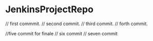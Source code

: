 # JenkinsProjectRepo

// first commmit.
// second commit.
// third commit.
// forth commit.

//five commit for finale
// six commit
// seven commit
